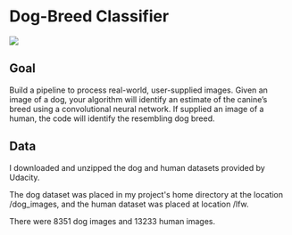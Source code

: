# Dog-Breed Classifier

![](https://media.giphy.com/media/iH8C4Jou3rbS5TY4Xl/giphy.gif)

## Goal

Build a pipeline to process real-world, user-supplied images. Given an image of a dog, your algorithm will identify an estimate of the canine’s breed using a convolutional neural network. If supplied an image of a human, the code will identify the resembling dog breed.

## Data

I downloaded and unzipped the dog and human datasets provided by Udacity. 

The dog dataset was placed in my project's home directory at the location /dog_images, and the human dataset was placed at location /lfw.

There were 8351 dog images and 13233 human images.
